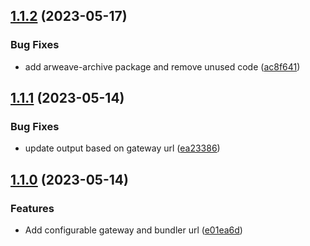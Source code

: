 

## [1.1.2](https://github.com/pawanpaudel93/arweave-archive-action/compare/v1.1.1...v1.1.2) (2023-05-17)


### Bug Fixes

* add arweave-archive package and remove unused code ([ac8f641](https://github.com/pawanpaudel93/arweave-archive-action/commit/ac8f641329d142a8a9e5d5295ffd38865a709eec))

## [1.1.1](https://github.com/pawanpaudel93/arweave-archive-action/compare/v1.1.0...v1.1.1) (2023-05-14)


### Bug Fixes

* update output based on gateway url ([ea23386](https://github.com/pawanpaudel93/arweave-archive-action/commit/ea23386d8fe25c92b5553b821ba51d598eea59fa))

## [1.1.0](https://github.com/pawanpaudel93/arweave-archive-action/compare/v1.0.0...v1.1.0) (2023-05-14)


### Features

* Add configurable gateway and bundler url ([e01ea6d](https://github.com/pawanpaudel93/arweave-archive-action/commit/e01ea6df073151a084a37baaa41f59c09ae4f932))